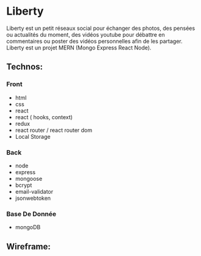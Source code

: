 # Liberty
Liberty est un petit réseaux social pour échanger des photos,
des pensées ou actualités du moment, des vidéos youtube pour débattre en commentaires
ou poster des vidéos personnelles afin de les partager.
Liberty est un projet MERN (Mongo Express React Node).

## Technos:
### Front
- html
- css
- react
- react ( hooks, context)
- redux
- react router / react router dom
- Local Storage
### Back
- node
- express
- mongoose
- bcrypt
- email-validator
- jsonwebtoken
### Base De Donnée
- mongoDB

## Wireframe:

<!-- ![Wireframe](/public/wireframe.png) -->